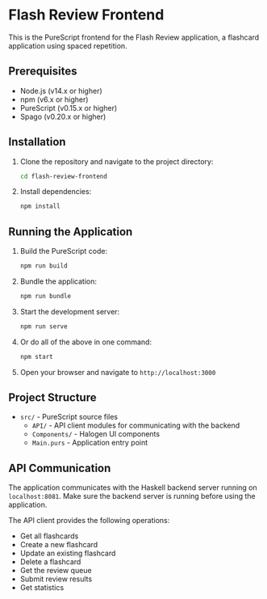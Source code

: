 # Flash Review Frontend

This is the PureScript frontend for the Flash Review application, a flashcard application using spaced repetition.

## Prerequisites

- Node.js (v14.x or higher)
- npm (v6.x or higher)
- PureScript (v0.15.x or higher)
- Spago (v0.20.x or higher)

## Installation

1. Clone the repository and navigate to the project directory:
   ```bash
   cd flash-review-frontend
   ```

2. Install dependencies:
   ```bash
   npm install
   ```

## Running the Application

1. Build the PureScript code:
   ```bash
   npm run build
   ```

2. Bundle the application:
   ```bash
   npm run bundle
   ```

3. Start the development server:
   ```bash
   npm run serve
   ```

4. Or do all of the above in one command:
   ```bash
   npm start
   ```

5. Open your browser and navigate to `http://localhost:3000`

## Project Structure

- `src/` - PureScript source files
  - `API/` - API client modules for communicating with the backend
  - `Components/` - Halogen UI components
  - `Main.purs` - Application entry point

## API Communication

The application communicates with the Haskell backend server running on `localhost:8081`. Make sure the backend server is running before using the application.

The API client provides the following operations:

- Get all flashcards
- Create a new flashcard
- Update an existing flashcard
- Delete a flashcard
- Get the review queue
- Submit review results
- Get statistics

